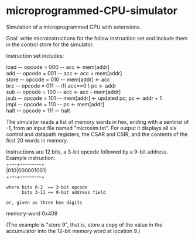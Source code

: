 # microprogrammed-CPU-simulator
Simulation of a microprogrammed CPU with extensions.

Goal: write microinstructions for the follow instruction set and include them in the control store for the simulator.

Instruction set includes:

load  -- opcode = 000 -- acc <- mem[addr]  
add   -- opcode = 001 -- acc <- acc + mem[addr]  
store -- opcode = 010 -- mem[addr] <- acc  
brz   -- opcode = 011 -- if( acc==0 ) pc <- addr  
sub   -- opcode = 100 -- acc <- acc - mem[addr]  
jsub  -- opcode = 101 -- mem[addr] <- updated pc; pc <- addr + 1  
jmpi  -- opcode = 110 -- pc <- mem[addr]  
halt  -- opcode = 111 -- halt  

The simulator reads a list of memory words in hex, ending with a sentinel of -1, from an input file named "microsim.txt".
For output it displays all six control and datapath registers, the CSAR and CSIR, and the contents of the first 20 words in memory.

Instructions are 12 bits, a 3-bit opcode followed by a 9-bit address.  
Example instruction:  
+---+---------+  
|010|000001001|  
+---+---------+  
              
    where bits 0-2  == 3-bit opcode  
          bits 3-11 == 9-bit address field  

    or, given as three hex digits  

  memory-word 0x409  

  (The example is "store 9", that is, store a copy of the value in the accumulator into the 12-bit memory word at location 9.)
